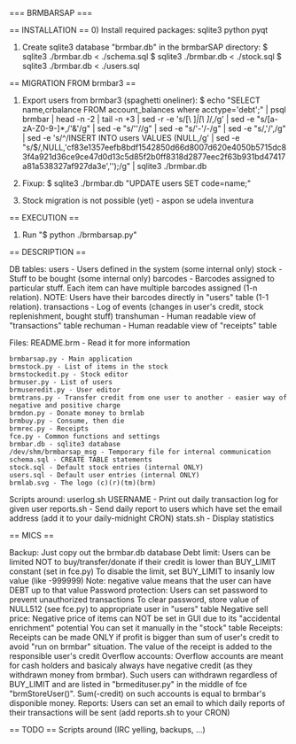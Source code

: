 === BRMBARSAP ===

== INSTALLATION ==
0) Install required packages:
	sqlite3
	python
	pyqt

1) Create sqlite3 database "brmbar.db" in the brmbarSAP directory:
	$ sqlite3 ./brmbar.db < ./schema.sql
	$ sqlite3 ./brmbar.db < ./stock.sql
	$ sqlite3 ./brmbar.db < ./users.sql


== MIGRATION FROM brmbar3 ==

1) Export users from brmbar3 (spaghetti oneliner):
	$ echo "SELECT name,crbalance FROM account_balances where acctype='debt';" | psql brmbar | head -n -2 | tail -n +3 | sed -r -e 's/[\ ]*\|[\ ]*/,/g' | sed -e "s/[a-zA-Z0-9-]*,/\'&\'/g" | sed -e "s/''//g" | sed -e "s/'-'/-/g" | sed -e "s/,'/',/g" | sed -e 's/^/INSERT INTO users VALUES (NULL,/g' | sed -e "s/$/,NULL,'cf83e1357eefb8bdf1542850d66d8007d620e4050b5715dc83f4a921d36ce9ce47d0d13c5d85f2b0ff8318d2877eec2f63b931bd47417a81a538327af927da3e','');/g" | sqlite3 ./brmbar.db

2) Fixup:
 $ sqlite3 ./brmbar.db "UPDATE users SET code=name;"

3) Stock migration is not possible (yet) - aspon se udela inventura

== EXECUTION ==

1) Run "$ python ./brmbarsap.py"

== DESCRIPTION ==

DB tables:
	users - Users defined in the system (some internal only)
	stock - Stuff to be bought (some internal only)
	barcodes - Barcodes assigned to particular stuff. Each item can have multiple barcodes assigned (1-n relation).
		NOTE: Users have their barcodes directly in "users" table (1-1 relation).
	transactions - Log of events (changes in user's credit, stock replenishment, bought stuff)
	transhuman - Human readable view of "transactions" table
	rechuman - Human readable view of "receipts" table

Files:
	README.brm - Read it for more information

	brmbarsap.py - Main application
	brmstock.py - List of items in the stock
	brmstockedit.py - Stock editor
	brmuser.py - List of users
	brmuseredit.py - User editor
	brmtrans.py - Transfer credit from one user to another - easier way of negative and positive charge
	brmdon.py - Donate money to brmlab
	brmbuy.py - Consume, then die
	brmrec.py - Receipts
	fce.py - Common functions and settings
	brmbar.db - sqlite3 database
	/dev/shm/brmbarsap_msg - Temporary file for internal communication
	schema.sql - CREATE TABLE statements
	stock.sql - Default stock entries (internal ONLY)
	users.sql - Default user entries (internal ONLY)
	brmlab.svg - The logo (c)(r)(tm)(brm)
	
Scripts around:
	userlog.sh USERNAME - Print out daily transaction log for given user
	reports.sh - Send daily report to users which have set the email address (add it to your daily-midnight CRON)
	stats.sh - Display statistics

== MICS ==

Backup:
	Just copy out the brmbar.db database
Debt limit:
	Users can be limited NOT to buy/transfer/donate if their credit is lower than BUY_LIMIT constant (set in fce.py)
	To disable the limit, set BUY_LIMIT to insanly low value (like -999999)
	Note: negative value means that the user can have DEBT up to that value
Password protection:
	Users can set password to prevent unauthorized transactions
	To clear password, store value of NULL512 (see fce.py) to appropriate user in "users" table
Negative sell price:
	Negative price of items can NOT be set in GUI due to its "accidental enrichment" potential
	You can set it manually in the "stock" table
Receipts:
	Receipts can be made ONLY if profit is bigger than sum of user's credit to avoid "run on brmbar" situation.
	The value of the receipt is added to the responsible user's credit
Overflow accounts:
	Overflow accounts are meant for cash holders and basicaly always have negative credit (as they withdrawn money from brmbar).
	Such users can withdrawn regardless of BUY_LIMIT and are listed in "brmedituser.py" in the middle of fce "brmStoreUser()".
	Sum(-credit) on such accounts is equal to brmbar's disponible money.
Reports:
	Users can set an email to which daily reports of their transactions will be sent (add reports.sh to your CRON)

== TODO ==
	Scripts around (IRC yelling, backups, ...)
